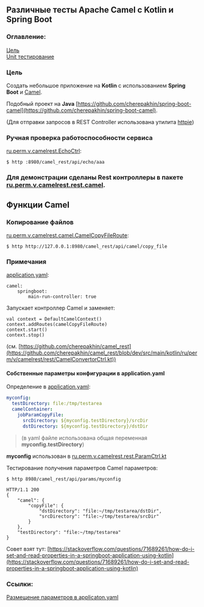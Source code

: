 ## Различные тесты Apache Camel с Kotlin и Spring Boot

### Оглавление:
[Цель](#target)<br/>
[Unit тестирование](#unit_test)

<a id="target"></a>
### Цель

Cоздать небольшое приложение на <b>Kotlin</b> с использованием <b>Spring Boot</b> и  [Camel](https://camel.apache.org/).

Подобный проект на __Java__ [https://github.com/cherepakhin/spring-boot-camel](https://github.com/cherepakhin/spring-boot-camel).

(Для отправки запросов в REST Controller использована утилита [httpie](https://httpie.io/))
### Ручная проверка работоспособности сервиса

[ru.perm.v.camelrest.EchoCtrl](https://github.com/cherepakhin/camel_rest/blob/dev/src/main/kotlin/ru/perm/v/camelrest/rest/EchoCtrl.kt):

````shell
$ http :8980/camel_rest/api/echo/aaa
````

### Для демонстрации сделаны Rest контроллеры в пакете [ru.perm.v.camelrest.rest.camel](https://github.com/cherepakhin/camel_rest/blob/dev/src/main/kotlin/ru/perm/v/camelrest/rest/camel/).

## Функции Camel

### Копирование файлов

[ru.perm.v.camelrest.camel.CamelCopyFileRoute](https://github.com/cherepakhin/camel_rest/blob/dev/src/main/kotlin/ru/perm/v/camelrest/rest/camel/CamelCopyFileRoute.kt):

````shell
$ http http://127.0.0.1:8980/camel_rest/api/camel/copy_file
````

### Примечания

[application.yaml](https://github.com/cherepakhin/spring-boot-camel/blob/main/src/main/resources/application.yaml):

````shell
camel:
    springboot:
        main-run-controller: true
````

Запускает контроллер Camel и заменяет:

````shell
val context = DefaultCamelContext()
context.addRoutes(camelCopyFileRoute)
context.start()
context.stop()
````

(см. [https://github.com/cherepakhin/camel_rest](https://github.com/cherepakhin/camel_rest/blob/dev/src/main/kotlin/ru/perm/v/camelrest/rest/CamelConvertorCtrl.kt))


#### Собственные параметры конфигурации в application.yaml

Определение в [application.yaml](https://github.com/cherepakhin/camel_rest/blob/dev/src/main/resources/application.yaml):

````yaml
myconfig:
  testDirectory: file:/tmp/testarea
  camelContainer:
    jobParamCopyFile:
      srcDirectory: ${myconfig.testDirectory}/srcDir
      dstDirectory: ${myconfig.testDirectory}/dstDir
````

> (в yaml файле использована общая переменная __myconfig.testDirectory__)

__myconfig__ использован в [ru.perm.v.camelrest.rest.ParamCtrl.kt](https://github.com/cherepakhin/camel_rest/blob/dev/src/main/kotlin/ru/perm/v/camelrest/rest/ParamCtrl.kt)

Тестирование получения параметров Camel параметров:

````shell
$ http 8980/camel_rest/api/params/myconfig

HTTP/1.1 200 
{
    "camel": {
        "copyFile": {
            "dstDirectory": "file:~/tmp/testarea/dstDir",
            "srcDirectory": "file:~/tmp/testarea/srcDir"
        }
    },
    "testDirectory": "file:~/tmp/testarea"
}

````

Совет взят тут: [https://stackoverflow.com/questions/71689261/how-do-i-set-and-read-properties-in-a-springboot-application-using-kotlin](https://stackoverflow.com/questions/71689261/how-do-i-set-and-read-properties-in-a-springboot-application-using-kotlin)


### Ссылки:
[Размещение параметров в applicaton.yaml](https://www.baeldung.com/spring-yaml)


